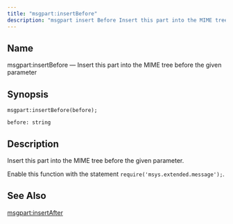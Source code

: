 ```yaml
---
title: "msgpart:insertBefore"
description: "msgpart insert Before Insert this part into the MIME tree before the given parameter msgpart insert Before before Insert this part into the MIME tree before the given parameter Enable this function with the statement require msys extended message msgpart insert After..."
---
```


<a name="lua.ref.msgpart_insertBefore"></a> 
## Name

msgpart:insertBefore — Insert this part into the MIME tree before the given parameter

<a name="idp17109120"></a> 
## Synopsis

`msgpart:insertBefore(before);`

`before: string`<a name="idp17112096"></a> 
## Description

Insert this part into the MIME tree before the given parameter.

Enable this function with the statement `require('msys.extended.message');`.

<a name="idp17114912"></a> 
## See Also

[msgpart:insertAfter](/momentum/4/lua/ref-msgpart-insert-after)
